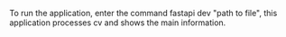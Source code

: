 To run the application, enter the command fastapi dev "path to file", this application processes cv and shows the main information.
